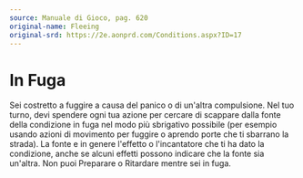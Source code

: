 ```yaml
---
source: Manuale di Gioco, pag. 620
original-name: Fleeing
original-srd: https://2e.aonprd.com/Conditions.aspx?ID=17
---
```


# In Fuga

Sei costretto a fuggire a causa del panico o di un'altra compulsione. Nel tuo
turno, devi spendere ogni tua azione per cercare di scappare dalla fonte della
condizione in fuga nel modo più sbrigativo possibile (per esempio usando azioni
di movimento per fuggire o aprendo porte che ti sbarrano la strada). La fonte e
in genere l'effetto o l'incantatore che ti ha dato la condizione, anche se
alcuni effetti possono indicare che la fonte sia un'altra. Non puoi Preparare o
Ritardare mentre sei in fuga.
